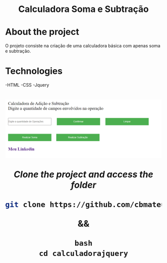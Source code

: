 <h1 align="center">
	Calculadora Soma e Subtração
</h1>

# About the project
O projeto consiste na criação de uma calculadora básica com apenas soma e subtração.

# Technologies
-HTML
-CSS
-Jquery
#
<h1 align="center">
	<img alt="tela" src="./src/tela.png" width="900px"/>
		
*Clone the project and access the folder*

```bash
git clone https://github.com/cbmateus-dev/calculadorajqueryteste
```

&&
```
bash
cd calculadorajquery
```



